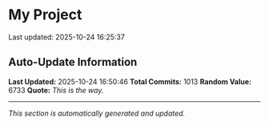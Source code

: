 # My Project


Last updated: 2025-10-24 16:25:37




























































































































































































































































































































































































































































































































































































































































































































































































































































































































































































































































































































































































































































































































































































































































## Auto-Update Information

**Last Updated:** 2025-10-24 16:50:46
**Total Commits:** 1013
**Random Value:** 6733
**Quote:** _This is the way._

---
_This section is automatically generated and updated._